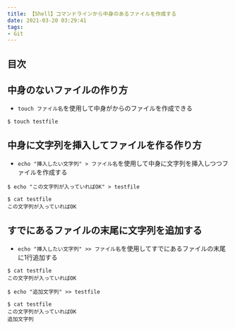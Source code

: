 ```yaml
---
title: 【Shell】コマンドラインから中身のあるファイルを作成する
date: 2021-03-20 03:29:41
tags:
- Git
---
```

## 目次
<!-- toc -->
<!-- more -->

## 中身のないファイルの作り方
- `touch ファイル名`を使用して中身がからのファイルを作成できる

```
$ touch testfile
```

## 中身に文字列を挿入してファイルを作る作り方
- `echo "挿入したい文字列" > ファイル名`を使用して中身に文字列を挿入しつつファイルを作成する

```
$ echo "この文字列が入っていればOK" > testfile

$ cat testfile
この文字列が入っていればOK
```

## すでにあるファイルの末尾に文字列を追加する
- `echo "挿入したい文字列" >> ファイル名`を使用してすでにあるファイルの末尾に1行追加する

```
$ cat testfile 
この文字列が入っていればOK

$ echo "追加文字列" >> testfile

$ cat testfile
この文字列が入っていればOK
追加文字列
```
